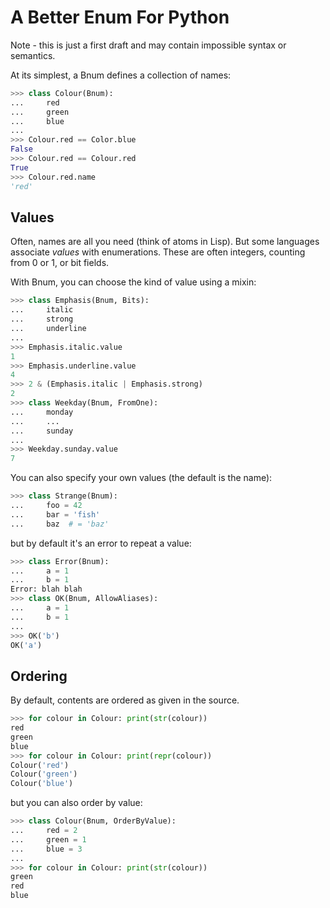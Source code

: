 A Better Enum For Python
========================

Note - this is just a first draft and may contain impossible syntax or
semantics.

At its simplest, a Bnum defines a collection of names:

```python
>>> class Colour(Bnum):
...     red
...     green
...     blue
...
>>> Colour.red == Color.blue
False
>>> Colour.red == Colour.red
True
>>> Colour.red.name
'red'
```

Values
------

Often, names are all you need (think of atoms in Lisp).  But some languages
associate *values* with enumerations.  These are often integers, counting
from 0 or 1, or bit fields.

With Bnum, you can choose the kind of value using a mixin:

```python
>>> class Emphasis(Bnum, Bits):
...     italic
...     strong
...     underline
...
>>> Emphasis.italic.value
1
>>> Emphasis.underline.value
4
>>> 2 & (Emphasis.italic | Emphasis.strong)
2
>>> class Weekday(Bnum, FromOne):
...     monday
...     ...
...     sunday
...
>>> Weekday.sunday.value
7
```

You can also specify your own values (the default is the name):

```python
>>> class Strange(Bnum):
...     foo = 42
...     bar = 'fish'
...     baz  # = 'baz'
```

but by default it's an error to repeat a value:

```python
>>> class Error(Bnum):
...     a = 1
...     b = 1
Error: blah blah
>>> class OK(Bnum, AllowAliases):
...     a = 1
...     b = 1
...
>>> OK('b')
OK('a')
```

Ordering
--------

By default, contents are ordered as given in the source.

```python
>>> for colour in Colour: print(str(colour))
red
green
blue
>>> for colour in Colour: print(repr(colour))
Colour('red')
Colour('green')
Colour('blue')
```

but you can also order by value:

```python
>>> class Colour(Bnum, OrderByValue):
...     red = 2
...     green = 1
...     blue = 3
...
>>> for colour in Colour: print(str(colour))
green
red
blue
```
